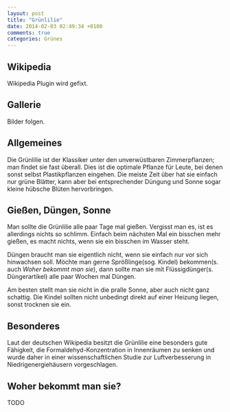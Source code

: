 ```yaml
---
layout: post
title: "Grünlilie"
date: 2014-02-03 02:49:34 +0100
comments: true
categories: Grünes
---
```

## Wikipedia
Wikipedia Plugin wird gefixt.

## Gallerie
Bilder folgen.

## Allgemeines
Die Grünlilie ist der Klassiker unter den unverwüstbaren Zimmerpflanzen; man findet sie fast überall.
Dies ist die optimale Pflanze für Leute, bei denen sonst selbst Plastikpflanzen eingehen.
Die meiste Zeit über hat sie einfach nur grüne Blätter, kann aber bei entsprechender Düngung und Sonne sogar
kleine hübsche Blüten hervorbringen.

## Gießen, Düngen, Sonne
Man sollte die Grünlilie alle paar Tage mal gießen. Vergisst man es, ist es allerdings nichts so schlimm. Einfach beim nächsten Mal ein
bisschen mehr gießen, es macht nichts, wenn sie ein bisschen im Wasser steht.

Düngen braucht man sie eigentlich nicht, wenn sie einfach nur vor sich hinwachsen soll. Möchte man gerne Sprößlinge(sog. Kindel) bekommen(s. auch *Woher bekommt man sie*), dann sollte man 
sie mit Flüssigdünger(s. Düngerartikel) alle paar Wochen mal Düngen.

Am besten stellt man sie nicht in die pralle Sonne, aber auch nicht ganz schattig.
Die Kindel sollten nicht unbedingt direkt auf einer Heizung liegen, sonst trocknen sie ein.

## Besonderes
Laut der deutschen Wikipedia besitzt die Grünlilie eine besonders gute Fähigkeit, die Formaldehyd-Konzentration in Innenräumen zu senken und wurde daher in einer wissenschaftlichen Studie zur Luftverbesserung in Niedrigenergiehäusern vorgeschlagen.

## Woher bekommt man sie?
TODO
